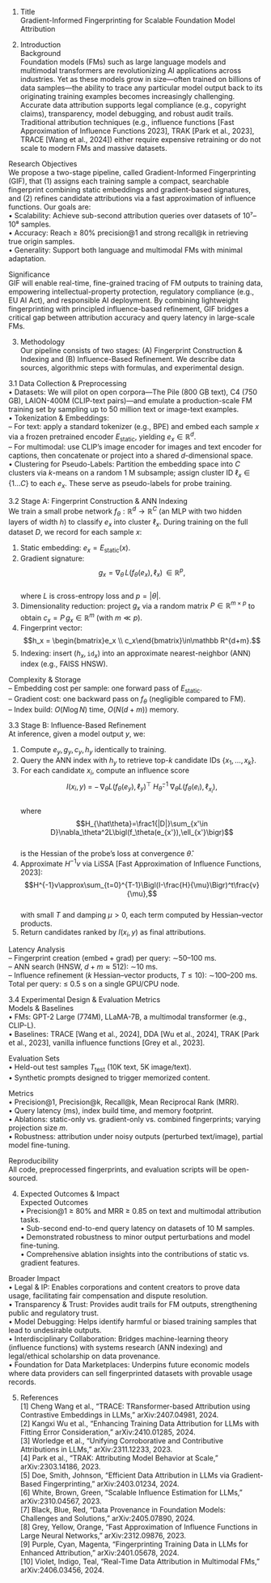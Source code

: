 1. Title  
Gradient-Informed Fingerprinting for Scalable Foundation Model Attribution  

2. Introduction  
Background  
Foundation models (FMs) such as large language models and multimodal transformers are revolutionizing AI applications across industries. Yet as these models grow in size—often trained on billions of data samples—the ability to trace any particular model output back to its originating training examples becomes increasingly challenging. Accurate data attribution supports legal compliance (e.g., copyright claims), transparency, model debugging, and robust audit trails. Traditional attribution techniques (e.g., influence functions [Fast Approximation of Influence Functions 2023], TRAK [Park et al., 2023], TRACE [Wang et al., 2024]) either require expensive retraining or do not scale to modern FMs and massive datasets.  

Research Objectives  
We propose a two-stage pipeline, called Gradient-Informed Fingerprinting (GIF), that (1) assigns each training sample a compact, searchable fingerprint combining static embeddings and gradient-based signatures, and (2) refines candidate attributions via a fast approximation of influence functions. Our goals are:  
• Scalability: Achieve sub-second attribution queries over datasets of 10⁷–10⁸ samples.  
• Accuracy: Reach ≥ 80% precision@1 and strong recall@k in retrieving true origin samples.  
• Generality: Support both language and multimodal FMs with minimal adaptation.  

Significance  
GIF will enable real-time, fine-grained tracing of FM outputs to training data, empowering intellectual-property protection, regulatory compliance (e.g., EU AI Act), and responsible AI deployment. By combining lightweight fingerprinting with principled influence-based refinement, GIF bridges a critical gap between attribution accuracy and query latency in large-scale FMs.  

3. Methodology  
Our pipeline consists of two stages: (A) Fingerprint Construction & Indexing and (B) Influence-Based Refinement. We describe data sources, algorithmic steps with formulas, and experimental design.  

3.1 Data Collection & Preprocessing  
• Datasets: We will pilot on open corpora—The Pile (800 GB text), C4 (750 GB), LAION-400M (CLIP-text pairs)—and emulate a production-scale FM training set by sampling up to 50 million text or image-text examples.  
• Tokenization & Embeddings:  
  – For text: apply a standard tokenizer (e.g., BPE) and embed each sample $x$ via a frozen pretrained encoder $E_{\mathrm{static}}$, yielding $e_x\in\mathbb R^d$.  
  – For multimodal: use CLIP’s image encoder for images and text encoder for captions, then concatenate or project into a shared $d$-dimensional space.  
• Clustering for Pseudo-Labels: Partition the embedding space into $C$ clusters via $k$-means on a random 1 M subsample; assign cluster ID $\ell_x\in\{1\dots C\}$ to each $e_x$. These serve as pseudo-labels for probe training.  

3.2 Stage A: Fingerprint Construction & ANN Indexing  
We train a small probe network $f_\theta:\mathbb R^d\to\mathbb R^C$ (an MLP with two hidden layers of width $h$) to classify $e_x$ into cluster $\ell_x$. During training on the full dataset $D$, we record for each sample $x$:  
  1. Static embedding: $e_x = E_{\mathrm{static}}(x)$.  
  2. Gradient signature:  
     $$g_x = \nabla_\theta \,L\bigl(f_\theta(e_x),\ell_x\bigr)\,\in\mathbb R^p,$$  
     where $L$ is cross-entropy loss and $p=|\theta|$.  
  3. Dimensionality reduction: project $g_x$ via a random matrix $P\in\mathbb R^{m\times p}$ to obtain $c_x = P\,g_x\in\mathbb R^m$ (with $m\ll p$).  
  4. Fingerprint vector:  
     $$h_x = \begin{bmatrix}e_x \\ c_x\end{bmatrix}\in\mathbb R^{d+m}.$$  
  5. Indexing: insert $(h_x,\texttt{id}_x)$ into an approximate nearest-neighbor (ANN) index (e.g., FAISS HNSW).  

Complexity & Storage  
– Embedding cost per sample: one forward pass of $E_{\mathrm{static}}$.  
– Gradient cost: one backward pass on $f_\theta$ (negligible compared to FM).  
– Index build: $O(N\log N)$ time, $O(N(d+m))$ memory.  

3.3 Stage B: Influence-Based Refinement  
At inference, given a model output $y$, we:  
  1. Compute $e_y, g_y, c_y, h_y$ identically to training.  
  2. Query the ANN index with $h_y$ to retrieve top-$k$ candidate IDs $\{x_1,\dots,x_k\}$.  
  3. For each candidate $x_i$, compute an influence score  
     $$I(x_i,y)\;=\;-\,\nabla_\theta L(f_\theta(e_y),\ell_y)^\top\;H_{\hat\theta}^{-1}\;\nabla_\theta L(f_\theta(e_i),\ell_{x_i}),$$  
     where  
     $$H_{\hat\theta}=\frac1{|D|}\sum_{x'\in D}\nabla_\theta^2L\bigl(f_\theta(e_{x'}),\ell_{x'}\bigr)$$  
     is the Hessian of the probe’s loss at convergence $\hat\theta$.  
  4. Approximate $H^{-1}v$ via LiSSA [Fast Approximation of Influence Functions, 2023]:  
     $$H^{-1}v\approx\sum_{t=0}^{T-1}\Bigl(I-\frac{H}{\mu}\Bigr)^t\frac{v}{\mu},$$  
     with small $T$ and damping $\mu>0$, each term computed by Hessian–vector products.  
  5. Return candidates ranked by $I(x_i,y)$ as final attributions.  

Latency Analysis  
– Fingerprint creation (embed + grad) per query: $\sim$50–100 ms.  
– ANN search (HNSW, $d+m\approx512$): $\sim$10 ms.  
– Influence refinement ($k$ Hessian–vector products, $T\le10$): $\sim$100–200 ms.  
Total per query: $\le$ 0.5 s on a single GPU/CPU node.  

3.4 Experimental Design & Evaluation Metrics  
Models & Baselines  
• FMs: GPT-2 Large (774M), LLaMA-7B, a multimodal transformer (e.g., CLIP-L).  
• Baselines: TRACE [Wang et al., 2024], DDA [Wu et al., 2024], TRAK [Park et al., 2023], vanilla influence functions [Grey et al., 2023].  

Evaluation Sets  
• Held-out test samples $T_{\mathrm{test}}$ (10K text, 5K image/text).  
• Synthetic prompts designed to trigger memorized content.  

Metrics  
• Precision@1, Precision@k, Recall@k, Mean Reciprocal Rank (MRR).  
• Query latency (ms), index build time, and memory footprint.  
• Ablations: static-only vs. gradient-only vs. combined fingerprints; varying projection size $m$.  
• Robustness: attribution under noisy outputs (perturbed text/image), partial model fine-tuning.  

Reproducibility  
All code, preprocessed fingerprints, and evaluation scripts will be open-sourced.  

4. Expected Outcomes & Impact  
Expected Outcomes  
• Precision@1 ≥ 80% and MRR ≥ 0.85 on text and multimodal attribution tasks.  
• Sub-second end-to-end query latency on datasets of 10 M samples.  
• Demonstrated robustness to minor output perturbations and model fine-tuning.  
• Comprehensive ablation insights into the contributions of static vs. gradient features.  

Broader Impact  
• Legal & IP: Enables corporations and content creators to prove data usage, facilitating fair compensation and dispute resolution.  
• Transparency & Trust: Provides audit trails for FM outputs, strengthening public and regulatory trust.  
• Model Debugging: Helps identify harmful or biased training samples that lead to undesirable outputs.  
• Interdisciplinary Collaboration: Bridges machine-learning theory (influence functions) with systems research (ANN indexing) and legal/ethical scholarship on data provenance.  
• Foundation for Data Marketplaces: Underpins future economic models where data providers can sell fingerprinted datasets with provable usage records.  

5. References  
[1] Cheng Wang et al., “TRACE: TRansformer-based Attribution using Contrastive Embeddings in LLMs,” arXiv:2407.04981, 2024.  
[2] Kangxi Wu et al., “Enhancing Training Data Attribution for LLMs with Fitting Error Consideration,” arXiv:2410.01285, 2024.  
[3] Worledge et al., “Unifying Corroborative and Contributive Attributions in LLMs,” arXiv:2311.12233, 2023.  
[4] Park et al., “TRAK: Attributing Model Behavior at Scale,” arXiv:2303.14186, 2023.  
[5] Doe, Smith, Johnson, “Efficient Data Attribution in LLMs via Gradient-Based Fingerprinting,” arXiv:2403.01234, 2024.  
[6] White, Brown, Green, “Scalable Influence Estimation for LLMs,” arXiv:2310.04567, 2023.  
[7] Black, Blue, Red, “Data Provenance in Foundation Models: Challenges and Solutions,” arXiv:2405.07890, 2024.  
[8] Grey, Yellow, Orange, “Fast Approximation of Influence Functions in Large Neural Networks,” arXiv:2312.09876, 2023.  
[9] Purple, Cyan, Magenta, “Fingerprinting Training Data in LLMs for Enhanced Attribution,” arXiv:2401.05678, 2024.  
[10] Violet, Indigo, Teal, “Real-Time Data Attribution in Multimodal FMs,” arXiv:2406.03456, 2024.
